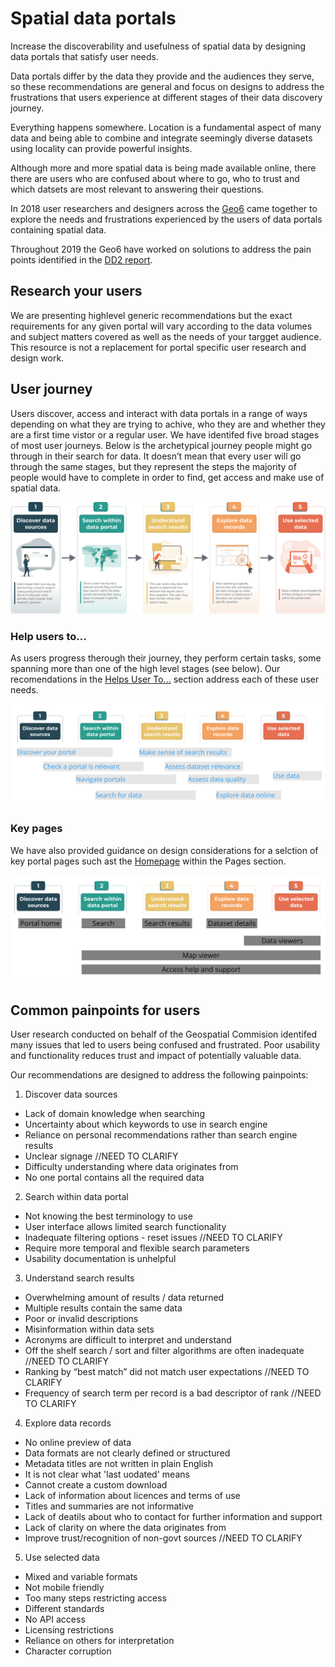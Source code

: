 # Spatial data portals

Increase the discoverability and usefulness of spatial data by designing data portals that satisfy user needs. 

Data portals differ by the data they provide and the audiences they serve, so these recommendations are general and focus on designs to address the frustrations that users experience at different stages of their data discovery journey.

Everything happens somewhere. Location is a fundamental aspect of many data and being able to combine and integrate seemingly diverse datasets using locality can provide powerful insights. 

Although more and more spatial data is being made available online, there there are users who are confused about where to go, who to trust and which datsets are most relevant to answering their questions.       

In 2018 user researchers and designers across the <u>Geo6</u> came together to explore the needs and frustrations experienced by the users of data portals containing spatial data.

Throughout 2019 the Geo6 have worked on solutions to address the pain points identified in the <u>DD2 report</u>.

## Research your users
We are presenting highlevel generic recommendations but the exact requirements for any given portal will vary according to the data volumes and subject matters covered as well as the needs of your targget audience. This resource is not a replacement for portal specific user research and design work.  

## User journey
Users discover, access and interact with data portals in a range of ways depending on what they are trying to achive, who they are and whether they are a first time vistor or a regular user. We have identifed five broad stages of most user journeys. Below is the archetypical journey people might go through in their search for data. It doesn’t mean that every user will go through the same stages, but they represent the steps the majority of people would have to complete in order to find, get access and make use of spatial data. 

![User Journey Stages](../_media/spatial-data-journey-v3.svg)

### Help users to...
As users progress therough their journey, they perform certain tasks, some spanning more than one of the high level stages (see below). Our recomendations in the [Helps User To...](main-content/steps/discover-data-sources) section address each of these user needs.   

![User tasks](../_media/UserJourney-tasks.jpg)

### Key pages
We have also provided guidance on design considerations for a selction of key portal pages such ast the [Homepage](main-content/pages/homepage) within the Pages section.

![User tasks](../_media/UserJourney-pages.jpg)

## Common painpoints for users
User research conducted on behalf of the Geospatial Commision identifed many issues that led to users being confused and frustrated. Poor usability and functionality reduces trust and impact of potentially valuable data. 

Our recommendations are designed to address the following painpoints:  
1. Discover data sources
* Lack of domain knowledge when searching
* Uncertainty about which keywords to use in search engine
* Reliance on personal recommendations rather than search engine results
* Unclear signage //NEED TO CLARIFY
* Difficulty understanding where data originates from
* No one portal contains all the required data
2. Search within data portal
* Not knowing the best terminology to use
* User interface allows limited search functionality
* Inadequate filtering options - reset issues //NEED TO CLARIFY 
* Require more temporal and flexible search parameters
* Usability documentation is unhelpful
3. Understand search results
* Overwhelming amount of results / data returned
* Multiple results contain the same data
* Poor or invalid descriptions
* Misinformation within data sets 
* Acronyms are difficult to interpret and understand
* Off the shelf search / sort and filter algorithms are often inadequate //NEED TO CLARIFY
* Ranking by “best match” did not match user expectations //NEED TO CLARIFY
* Frequency of search term per record is a bad descriptor of rank //NEED TO CLARIFY
4. Explore data records
* No online preview of data
* Data formats are not clearly defined or structured
* Metadata titles are not written in plain English
* It is not clear what 'last uodated' means
* Cannot create a custom download
* Lack of information about licences and terms of use
* Titles and summaries are not informative
* Lack of deatils about who to contact for further information and support
* Lack of clarity on where the data originates from 
* Improve trust/recognition of non-govt sources //NEED TO CLARIFY
5. Use selected data
* Mixed and variable formats
* Not mobile friendly
* Too many steps restricting access
* Different standards
* No API access
* Licensing restrictions
* Reliance on others for interpretation
* Character corruption
